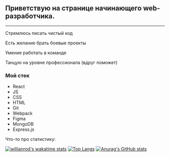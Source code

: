 ## Приветствую на странице начинающего web-разработчика.
-----------------------------------------------------------------------------------------------------------------------------------------------------------------------------------

Стремлюсь писать чистый код 

Есть желание брать боевые проекты 

Умение работать в команде  

Танцую на уровне профессионала (вдруг поможет)


### Мой стек
+ React
+ JS
+ CSS
+ HTML
+ Git
+ Webpack
+ Figma
+ MongoDB
+ Express.js

<!--
**all1son4/all1son4** is a ✨ _special_ ✨ repository because its `README.md` (this file) appears on your GitHub profile.

Here are some ideas to get you started:

- 🔭 I’m currently working on ...
- 🌱 I’m currently learning ...
- 👯 I’m looking to collaborate on ...
- 🤔 I’m looking for help with ...
- 💬 Ask me about ...
- 📫 How to reach me: ...
- 😄 Pronouns: ...
- ⚡ Fun fact: ...
-->

Что-то про статистику:

[![willianrod's wakatime stats](https://github-readme-stats.vercel.app/api/wakatime?username=all1son4)](https://github.com/anuraghazra/github-readme-stats)  [![Top Langs](https://github-readme-stats.vercel.app/api/top-langs/?username=all1son4&layout=compact)](https://github.com/anuraghazra/github-readme-stats)  [![Anurag's GitHub stats](https://github-readme-stats.vercel.app/api?username=all1son4)](https://github.com/anuraghazra/github-readme-stats)
